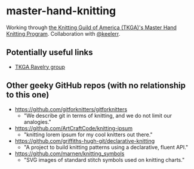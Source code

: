 # master-hand-knitting

Working through [the Knitting Guild of America (TKGA)'s Master Hand Knitting Program](https://tkga.org/certification/master-hand-knitting/). Collaboration with [@keelerr](https://github.com/keelerr).

## Potentially useful links

* [TKGA Ravelry group](http://www.ravelry.com/groups/tkga)

## Other geeky GitHub repos (with no relationship to this one)

* https://github.com/gitforknitters/gitforknitters
  * "We describe git in terms of knitting, and we do not limit our analogies."
* https://github.com/ArtCraftCode/knitting-ipsum
  * "knitting lorem ipsum for my cool knitters out there."
* https://github.com/griffiths-hugh-git/declarative-knitting
  * "A project to build knitting patterns using a declarative, fluent API."
* https://github.com/marnen/knitting_symbols
  * "SVG images of standard stitch symbols used on knitting charts."
